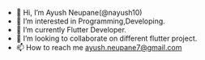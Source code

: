 - 👋 Hi, I’m Ayush Neupane(@nayush10)
- 👀 I’m interested in Programming,Developing.
- 🌱 I’m currently Flutter Developer.
- 💞️ I’m looking to collaborate on different flutter project.
- 📫 How to reach me ayush.neupane7@gmail.com

<!---
nayush10/nayush10 is a ✨ special ✨ repository because its `README.md` (this file) appears on your GitHub profile.
You can click the Preview link to take a look at your changes.
--->
